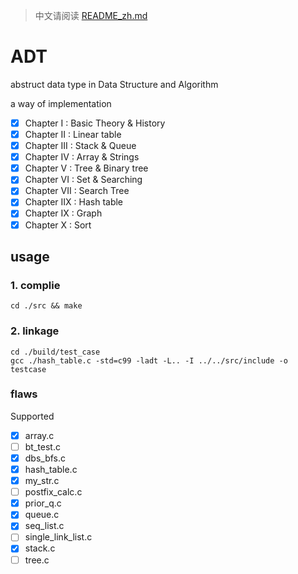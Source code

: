 > 中文请阅读 [README_zh.md](./README_zh.md)

# ADT

abstruct data type in Data Structure and Algorithm

a way of implementation

- [x] Chapter I   : Basic Theory & History
- [x] Chapter II  : Linear table
- [x] Chapter III : Stack & Queue
- [x] Chapter IV  : Array & Strings
- [x] Chapter V   : Tree & Binary tree
- [x] Chapter VI  : Set & Searching
- [x] Chapter VII : Search Tree
- [x] Chapter IIX : Hash table
- [x] Chapter IX  : Graph
- [x] Chapter X   : Sort

## usage

### 1. complie

```
cd ./src && make
```

### 2. linkage

```
cd ./build/test_case
gcc ./hash_table.c -std=c99 -ladt -L.. -I ../../src/include -o testcase
```

### flaws
Supported
- [x] array.c
- [ ] bt_test.c
- [x] dbs_bfs.c
- [x] hash_table.c
- [x] my_str.c
- [ ] postfix_calc.c
- [x] prior_q.c
- [x] queue.c
- [x] seq_list.c
- [ ] single_link_list.c
- [x] stack.c
- [ ] tree.c